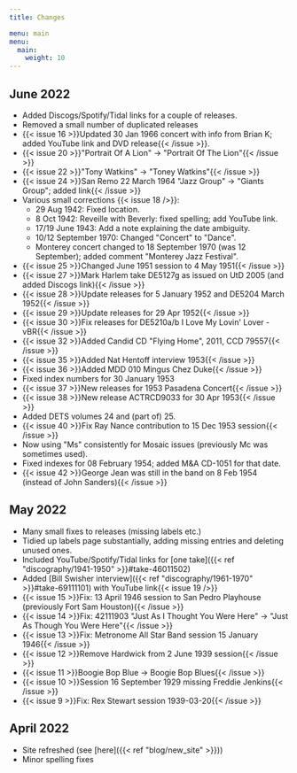 ```yaml
---
title: Changes

menu: main
menu:
  main:
    weight: 10
---
```


## June 2022
* Added Discogs/Spotify/Tidal links for a couple of releases.
* Removed a small number of duplicated releases
* {{< issue 16 >}}Updated 30 Jan 1966 concert with info from Brian K; added YouTube link and DVD release{{< /issue >}}.
* {{< issue 20 >}}"Portrait Of A Lion" -> "Portrait Of The Lion"{{< /issue >}}
* {{< issue 22 >}}"Tony Watkins" -> "Toney Watkins"{{< /issue >}}
* {{< issue 24 >}}San Remo 22 March 1964 "Jazz Group" -> "Giants Group"; added link{{< /issue >}}
* Various small corrections {{< issue 18 />}}:
  * 29 Aug 1942: Fixed location.
  * 8 Oct 1942: Reveille with Beverly: fixed spelling; add YouTube link.
  * 17/19 June 1943: Add a note explaining the date ambiguity.
  * 10/12 September 1970: Changed "Concert" to "Dance".
  * Monterey concert changed to 18 September 1970 (was 12 September); added comment "Monterey Jazz Festival".
* {{< issue 25 >}}Changed June 1951 session to 4 May 1951{{< /issue >}}
* {{< issue 27 >}}Mark Harlem take DE5127g as issued on UtD 2005 (and added Discogs link){{< /issue >}}
* {{< issue 28 >}}Update releases for 5 January 1952 and DE5204 March 1952{{< /issue >}}
* {{< issue 29 >}}Update releases for 29 Apr 1952{{< /issue >}}
* {{< issue 30 >}}Fix releases for DE5210a/b I Love My Lovin' Lover -vBR{{< /issue >}}
* {{< issue 32 >}}Added Candid CD "Flying Home", 2011, CCD 79557{{< /issue >}}
* {{< issue 35 >}}Added Nat Hentoff interview 1953{{< /issue >}}
* {{< issue 36 >}}Added MDD 010 Mingus Chez Duke{{< /issue >}}
* Fixed index numbers for 30 January 1953
* {{< issue 37 >}}New releases for 1953 Pasadena Concert{{< /issue >}}
* {{< issue 38 >}}New release ACTRCD9033 for 30 Apr 1953{{< /issue >}}
* Added DETS volumes 24 and (part of) 25.
* {{< issue 40 >}}Fix Ray Nance contribution to 15 Dec 1953 session{{< /issue >}}
* Now using "Ms" consistently for Mosaic issues (previously Mc was sometimes used).
* Fixed indexes for 08 February 1954; added M&A CD-1051 for that date.
* {{< issue 42 >}}George Jean was still in the band on 8 Feb 1954 (instead of John Sanders){{< /issue >}}

## May 2022
* Many small fixes to releases (missing labels etc.)
* Tidied up labels page substantially, adding missing entries and deleting unused ones.
* Included YouTube/Spotify/Tidal links for [one take]({{< ref "discography/1941-1950" >}}#take-46011502)
* Added [Bill Swisher interview]({{< ref "discography/1961-1970" >}}#take-69111101) with YouTube link{{< issue 19 />}}
* {{< issue 15 >}}Fix: 13 April 1946 session to San Pedro Playhouse (previously Fort Sam Houston){{< /issue >}}
* {{< issue 14 >}}Fix: 42111903 "Just As I Thought You Were Here" -> "Just As Though You Were Here"{{< /issue >}}
* {{< issue 13 >}}Fix: Metronome All Star Band session 15 January 1946{{< /issue >}}
* {{< issue 12 >}}Remove Hardwick from 2 June 1939 session{{< /issue >}}
* {{< issue 11 >}}Boogie Bop Blue -> Boogie Bop Blues{{< /issue >}}
* {{< issue 10 >}}Session 16 September 1929 missing Freddie Jenkins{{< /issue >}}
* {{< issue 9 >}}Fix: Rex Stewart session 1939-03-20{{< /issue >}}

## April 2022
* Site refreshed (see [here]({{< ref "blog/new_site" >}}))
* Minor spelling fixes
